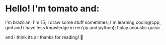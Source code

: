 # Hello! I'm tomato and:
I'm brazilian;
I'm 15;
I draw some stuff sometimes;
I'm learning coding(cpp, gml and i have less knowledge in ren'py and python);
I play acoustic guitar

and i think its all
thanks for reading! 💫
